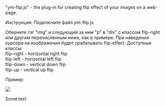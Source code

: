 "ym-flip.js" - the plug-in for creating flip effect of your images on a web-page.

Инструкция:
Подключите файл ym-flip.js
 
Оберните тэг "img" и следующий за ним "p" в "div" c классом flip-right или другим перечисленным ниже, как в примере.
При наведении курсора на изображения будет срабатывать flip-effect.
Доступные классы: <br>
flip-right - horizontal right flip <br>
flip-left - horizontal left flip <br>
flip-down - vertical down flip <br>
flip-up - vertical up flip <br>

Пример:
<div class="flip-right">
<img src="http://placehold.it/150x150">
<p>Some text</p>
</div>
